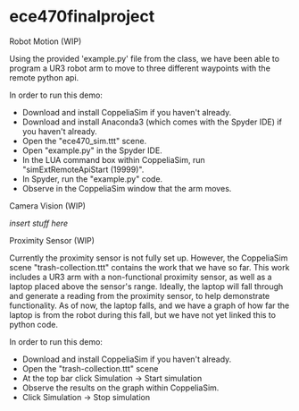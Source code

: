 # ece470finalproject

Robot Motion (WIP)

Using the provided 'example.py' file from the class, we have been able to program a UR3 robot arm to move to three different waypoints with the remote python api.

In order to run this demo:
- Download and install CoppeliaSim if you haven't already.
- Download and install Anaconda3 (which comes with the Spyder IDE) if you haven't already.
- Open the "ece470_sim.ttt" scene.
- Open "example.py" in the Spyder IDE.
- In the LUA command box within CoppeliaSim, run "simExtRemoteApiStart (19999)".
- In Spyder, run the "example.py" code.
- Observe in the CoppeliaSim window that the arm moves.

Camera Vision (WIP)

*insert stuff here*

Proximity Sensor (WIP)

Currently the proximity sensor is not fully set up. However, the CoppeliaSim scene "trash-collection.ttt" contains the work that we have so far.
This work includes a UR3 arm with a non-functional proximity sensor, as well as a laptop placed above the sensor's range. Ideally, the laptop
will fall through and generate a reading from the proximity sensor, to help demonstrate functionality. As of now, the laptop falls, and we have
a graph of how far the laptop is from the robot during this fall, but we have not yet linked this to python code.

In order to run this demo:
- Download and install CoppeliaSim if you haven't already.
- Open the "trash-collection.ttt" scene
- At the top bar click Simulation -> Start simulation
- Observe the results on the graph within CoppeliaSim.
- Click Simulation -> Stop simulation